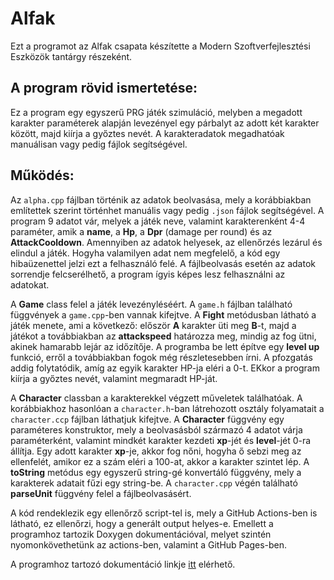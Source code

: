 # Alfak
Ezt a programot az Alfak csapata készítette a Modern Szoftverfejlesztési Eszközök tantárgy részeként.

## A program rövid ismertetése:
Ez a program egy egyszerű PRG játék szimuláció, melyben a megadott karakter paraméterek alapján levezényel egy párbalyt az adott két karakter között, majd kiírja a győztes nevét. A karakteradatok megadhatóak manuálisan vagy pedig fájlok segítségével.

## Működés:

Az `alpha.cpp` fájlban történik az adatok beolvasása, mely a korábbiakban említettek szerint történhet manuális vagy pedig `.json` fájlok segítségével. A program 9 adatot vár, melyek a játék neve, valamint karakterenként 4-4 paraméter, amik a **name**, a **Hp**, a **Dpr** (damage per round) és az **AttackCooldown**. Amennyiben az adatok helyesek, az ellenőrzés lezárul és elindul a játék. Hogyha valamilyen adat nem megfelelő, a kód egy hibaüzenettel jelzi ezt a felhasználó felé. A fájlbeolvasás esetén az adatok sorrendje felcserélhető, a program ígyis képes lesz felhasználni az adatokat. 

A **Game** class felel a játék levezényléséért. A `game.h` fájlban található függvények a `game.cpp`-ben vannak kifejtve. A **Fight** metódusban látható a játék menete, ami a következő: először **A** karakter üti meg **B**-t, majd a játékot a továbbiakban az **attackspeed** határozza meg, mindig az fog ütni, akinek hamarabb lejár az időzítője. A programba be lett építve egy **level up** funkció, erről a továbbiakban fogok még részletesebben írni. A pfozgatás addig folytatódik, amíg az egyik karakter HP-ja eléri a 0-t. EKkor a program kiírja a győztes nevét, valamint megmaradt HP-ját.

A **Character** classban a karakterekkel végzett műveletek találhatóak. A korábbiakhoz hasonlóan a `character.h`-ban látrehozott osztály folyamatait a `character.ccp` fájlban láthatjuk kifejtve. A **Character** függvény egy paraméteres konstruktor, mely a beolvasásból származó 4 adatot várja paraméterként, valamint mindkét karakter kezdeti **xp**-jét és **level**-jét 0-ra állítja. Egy adott karakter **xp**-je, akkor fog nőni, hogyha ő sebzi meg az ellenfelét, amikor ez a szám eléri a 100-at, akkor a karakter szintet lép. A **toString** metódus egy egyszerű string-gé konvertáló függvény, mely a karakterek adatait fűzi egy string-be. A `character.cpp` végén található **parseUnit** függvény felel a fájlbeolvasásért.

A kód rendeklezik egy ellenőrző script-tel is, mely a GitHub Actions-ben is látható, ez ellenőrzi, hogy a generált output helyes-e. Emellett a programhoz tartozik Doxygen dokumentációval, melyet szintén nyomonkövethetünk az actions-ben, valamint a GitHub Pages-ben.

A programhoz tartozó dokumentáció linkje [itt](https://jlilla1.github.io/Alfak/) elérhető.

